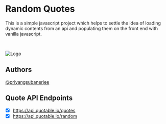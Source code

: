 
# Random Quotes

This is a simple javascript project which helps to settle the idea of loading dynamic contents from an api and populating them on the front end with vanilla javascript.

<br/>

![Logo](https://easyfidb.herokuapp.com/download/68d171eb-a2dd-43b4-83c5-98e125c3eb3a.png)

## Authors

[@priyangsubanerjee](https://github.com/priyangsubanerjee)

## Quote API Endpoints

- [X] https://api.quotable.io/quotes
- [X] https://api.quotable.io/random
